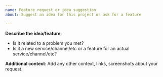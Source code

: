 ```yaml
---
name: Feature request or idea suggestion
about: Suggest an idea for this project or ask for a feature

---
```


<!-- This form is for feature request or idea suggestion only.

+ If you want to ask for help or if you have a question, please use this form: 

https://github.com/IllIlIlIlI/h/issues/new?template=question-help-issue-template.md


+ If you want to report a bug, please use this form: 

https://github.com/IllIlIlIlI/h/issues/new?template=bug_report.md

-->

**Describe the idea/feature**:
- Is it related to a problem you met?
- Is it a new service/channel/etc or a feature for an actual service/channel/etc?


**Additional context**:
Add any other context, links, screenshots about your request.

